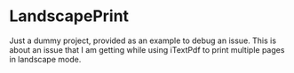 # LandscapePrint
Just a dummy project, provided as an example to debug an issue. This is about an issue that I am getting while using iTextPdf to print multiple pages in landscape mode.
